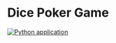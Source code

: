 # Dice Poker Game

[![Python application](https://github.com/Ruben9922/dice-poker-game/actions/workflows/python-app.yml/badge.svg)](https://github.com/Ruben9922/dice-poker-game/actions/workflows/python-app.yml)
